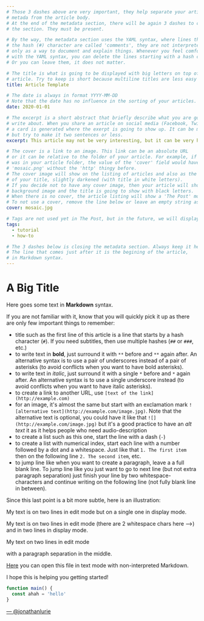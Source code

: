 ```yaml
---
# Those 3 dashes above are very important, they help separate your article
# metada from the article body.
# At the end of the metadata section, there will be again 3 dashes to close
# the section. They must be present.

# By the way, the metadata section uses the YAML syntax, where lines that start with 
# the hash (#) character are called 'comments', they are not interpreted and serve
# only as a way to document and explain things. Whenever you feel comfortable enough
# with the YAML syntax, you can delete the lines starting with a hash character.
# Or you can leave them, it does not matter. 

# The title is what is going to be displayed with big letters on top of your
# article. Try to keep is short because multiline titles are less easy to read.
title: Article Template

# The date is always in format YYYY-MM-DD
# Note that the date has no influence in the sorting of your articles.
date: 2020-01-01

# The excerpt is a short abstract that briefly describe what you are going to 
# write about. When you share an article on social media (Facebook, Twitter),
# a card is generated where the exerpt is going to show up. It can be multiline
# but try to make it two sentences or less.
excerpt: This article may not be very interesting, but it can be very helpful

# The cover is a link to an image. This link can be an absolute URL
# or it can be relative to the folder of your article. For example, if mosaic.png
# was in your article folder, the value of the 'cover' field would have been
# 'mosaic.png' without the 'http' thingy before.
# The cover image will show on the listing of articles and also as the background
# of your title, slightly darkened (with title in white letters).
# If you decide not to have any cover image, then your article will show any
# background image and the title is going to show with black letters.
# When there is no cover, the article listing will show a 'The Post' mosaic image.
# To not use a cover, remove the line below or leave an empty string as the value.
cover: mosaic.jpg

# Tags are not used yet in The Post, but in the future, we will display them.
tags:
  - tutorial
  - how-to

# The 3 dashes below is closing the metadata section. Always keep it here.
# The line that comes just after it is the begining of the article,
# in Markdown syntax.
---
```


# A Big Title
Here goes some text in **Markdown** syntax.  

If you are not familiar with it, know that you will quickly pick it up as there are only few important things to remember:
- title such as the first line of this article is a line that starts by a hash character (`#`). If you need subtitles, then use multiple hashes (`##` or `###`, etc.)
- to write text in **bold**, just surround it with `**` before and `**` again after. An alternative syntax is to use a pair of underscores instead of a pair of asterisks (to avoid conflicts when you want to have bold asterisks).
- to write text in *italic*, just surround it with a single `*` before and `*` again after. An alternative syntax is to use a single underscore instead (to avoid conflicts when you want to have italic asterisks).
- to create a link to another URL, use `[text of the link](http://example.com)`
- for an image, it's almost the same but start with an exclamation mark `![alternative text](http://example.com/image.jpg)`. Note that the alternative text is optional, you could have it like that `![](http://example.com/image.jpg)` but it's a good practice to have an *alt text* it as it helps people who need audio-description
- to create a list such as this one, start the line with a dash (`-`)
- to create a list with numerical index, start each line with a number followed by a dot and a whitespace. Just like that `1. The first item` then on the following line `2. The second item`, etc.
- to jump line like when you want to create a paragraph, leave a a full blank line. To jump line like you just want to go to next line (but not extra paragraph separation) just finish your line by two whitespace-characters and continue writing on the following line (not fully blank line in between). 

Since this last point is a bit more subtle, here is an illustration:

My text is on two lines in edit mode
but on a single one in display mode.

My text is on two lines in edit mode (there are 2 whitespace chars here -->)  
and in two lines in display mode.


My text on two lines in edit mode

with a paragraph separation in the middle.

[Here](https://raw.githubusercontent.com/thepostio/thepostio-content/main/articles/article-template/index.md) you can open this file in text mode with non-interpreted Markdown.

I hope this is helping you getting started!

```js
function main() {
  const ahah = 'hello'
}
```


[— @jonathanlurie](https://twitter.com/jonathanlurie)